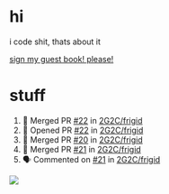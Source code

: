 # hi
i code shit, thats about it

[sign my guest book! please!](https://github.com/Just-a-Unity-Dev/Just-a-Unity-Dev/issues/new?&body=Sign%20my%20guest%20book%20by%20placing%20your%20name%20in%20the%20title,%20how%27d%20you%20get%20to%20this%20page%20and%20why?%20Don%27t%20forget%20you%20have%20an%20entire%20notebook%20in%20your%20hands!)


# stuff
<!--START_SECTION:activity-->
1. 🎉 Merged PR [#22](https://github.com/2G2C/frigid/pull/22) in [2G2C/frigid](https://github.com/2G2C/frigid)
2. 💪 Opened PR [#22](https://github.com/2G2C/frigid/pull/22) in [2G2C/frigid](https://github.com/2G2C/frigid)
3. 🎉 Merged PR [#20](https://github.com/2G2C/frigid/pull/20) in [2G2C/frigid](https://github.com/2G2C/frigid)
4. 🎉 Merged PR [#21](https://github.com/2G2C/frigid/pull/21) in [2G2C/frigid](https://github.com/2G2C/frigid)
5. 🗣 Commented on [#21](https://github.com/2G2C/frigid/issues/21) in [2G2C/frigid](https://github.com/2G2C/frigid)
<!--END_SECTION:activity-->

![](https://github-profile-summary-cards.vercel.app/api/cards/profile-details?username=Just-a-Unity-Dev&theme=solarized_dark)
